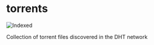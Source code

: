 torrents 
========
![Indexed](https://img.shields.io/badge/indexed-124579-blue)

Collection of torrent files discovered in the DHT network
